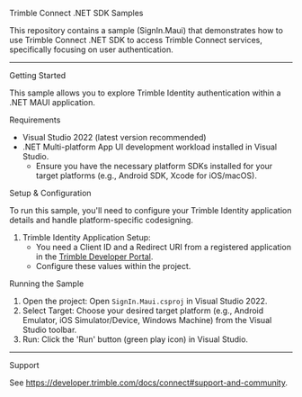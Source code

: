  Trimble Connect .NET SDK Samples

This repository contains a sample (SignIn.Maui) that demonstrates how to use Trimble Connect .NET SDK to access Trimble Connect services, specifically focusing on user authentication.

---

 Getting Started

This sample allows you to explore Trimble Identity authentication within a .NET MAUI application.

 Requirements

* Visual Studio 2022 (latest version recommended)
* .NET Multi-platform App UI development workload installed in Visual Studio.
    * Ensure you have the necessary platform SDKs installed for your target platforms (e.g., Android SDK, Xcode for iOS/macOS).

 Setup & Configuration

To run this sample, you'll need to configure your Trimble Identity application details and handle platform-specific codesigning.

1.  Trimble Identity Application Setup:
    * You need a Client ID and a Redirect URI from a registered application in the [Trimble Developer Portal](https://developer.trimble.com/).
    * Configure these values within the project.

 Running the Sample

1.  Open the project: Open `SignIn.Maui.csproj` in Visual Studio 2022.
2.  Select Target: Choose your desired target platform (e.g., Android Emulator, iOS Simulator/Device, Windows Machine) from the Visual Studio toolbar.
3.  Run: Click the 'Run' button (green play icon) in Visual Studio.

---

 Support

See https://developer.trimble.com/docs/connect#support-and-community.
